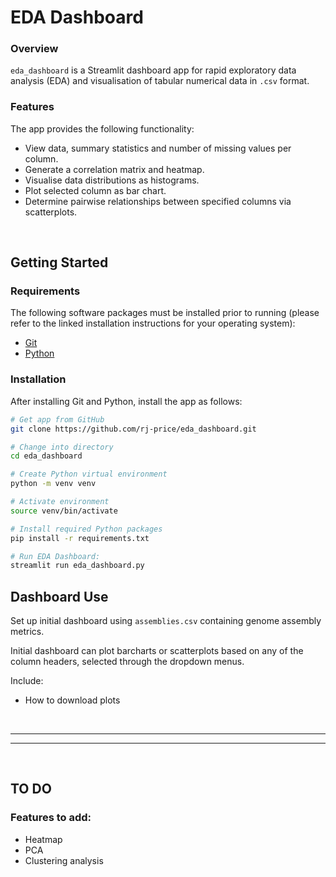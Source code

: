 # EDA Dashboard

### Overview
`eda_dashboard` is a Streamlit dashboard app for rapid exploratory data analysis (EDA) and visualisation of tabular numerical data in `.csv` format.

### Features
The app provides the following functionality:
- View data, summary statistics and number of missing values per column.
- Generate a correlation matrix and heatmap.
- Visualise data distributions as histograms.
- Plot selected column as bar chart.
- Determine pairwise relationships between specified columns via scatterplots.

<br>

## Getting Started

### Requirements
The following software packages must be installed prior to running (please refer to the linked installation instructions for your operating system):
- [Git](https://github.com/git-guides/install-git)
- [Python](https://www.python.org/downloads/)

### Installation
After installing Git and Python, install the app as follows:
```bash
# Get app from GitHub
git clone https://github.com/rj-price/eda_dashboard.git 

# Change into directory
cd eda_dashboard

# Create Python virtual environment 
python -m venv venv

# Activate environment
source venv/bin/activate

# Install required Python packages
pip install -r requirements.txt

# Run EDA Dashboard:
streamlit run eda_dashboard.py
```

## Dashboard Use
Set up initial dashboard using `assemblies.csv` containing genome assembly metrics.

Initial dashboard can plot barcharts or scatterplots based on any of the column headers, selected through the dropdown menus.

Include:
- How to download plots


<br>

---
---

<br>

## TO DO
### Features to add:
- Heatmap
- PCA
- Clustering analysis
